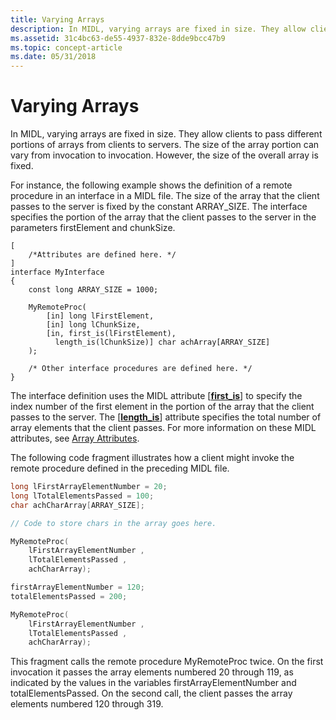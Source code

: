 ```yaml
---
title: Varying Arrays
description: In MIDL, varying arrays are fixed in size. They allow clients to pass different portions of arrays from clients to servers. The size of the array portion can vary from invocation to invocation. However, the size of the overall array is fixed.
ms.assetid: 31c4bc63-de55-4937-832e-8dde9bcc47b9
ms.topic: concept-article
ms.date: 05/31/2018
---
```


# Varying Arrays

In MIDL, varying arrays are fixed in size. They allow clients to pass different portions of arrays from clients to servers. The size of the array portion can vary from invocation to invocation. However, the size of the overall array is fixed.

For instance, the following example shows the definition of a remote procedure in an interface in a MIDL file. The size of the array that the client passes to the server is fixed by the constant ARRAY\_SIZE. The interface specifies the portion of the array that the client passes to the server in the parameters firstElement and chunkSize.

``` syntax
[
    /*Attributes are defined here. */
]
interface MyInterface
{
    const long ARRAY_SIZE = 1000;

    MyRemoteProc(
        [in] long lFirstElement,
        [in] long lChunkSize,
        [in, first_is(lFirstElement), 
          length_is(lChunkSize)] char achArray[ARRAY_SIZE]
    );

    /* Other interface procedures are defined here. */
}
```

The interface definition uses the MIDL attribute \[[**first\_is**](/windows/desktop/Midl/first-is)\] to specify the index number of the first element in the portion of the array that the client passes to the server. The \[[**length\_is**](/windows/desktop/Midl/length-is)\] attribute specifies the total number of array elements that the client passes. For more information on these MIDL attributes, see [Array Attributes](array-attributes.md).

The following code fragment illustrates how a client might invoke the remote procedure defined in the preceding MIDL file.


```C++
long lFirstArrayElementNumber = 20;
long lTotalElementsPassed = 100;
char achCharArray[ARRAY_SIZE];

// Code to store chars in the array goes here.

MyRemoteProc(
    lFirstArrayElementNumber ,
    lTotalElementsPassed , 
    achCharArray);

firstArrayElementNumber = 120;
totalElementsPassed = 200;

MyRemoteProc(
    lFirstArrayElementNumber ,
    lTotalElementsPassed , 
    achCharArray);
```



This fragment calls the remote procedure MyRemoteProc twice. On the first invocation it passes the array elements numbered 20 through 119, as indicated by the values in the variables firstArrayElementNumber and totalElementsPassed. On the second call, the client passes the array elements numbered 120 through 319.

 

 
